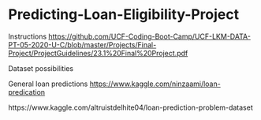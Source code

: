 # Predicting-Loan-Eligibility-Project

Instructions
https://github.com/UCF-Coding-Boot-Camp/UCF-LKM-DATA-PT-05-2020-U-C/blob/master/Projects/Final-Project/ProjectGuidelines/23.1%20Final%20Project.pdf

Dataset possibilities

General loan predictions
https://www.kaggle.com/ninzaami/loan-predication
<p>    </p>
https://www.kaggle.com/altruistdelhite04/loan-prediction-problem-dataset



